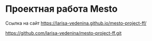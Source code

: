 # Проектная работа Mesto

Ссылка на сайт https://larisa-vedenina.github.io/mesto-project-ff/

https://github.com/larisa-vedenina/mesto-project-ff.git

